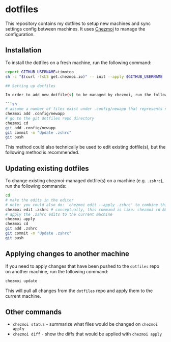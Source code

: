 # dotfiles

This repository contains my dotfiles to setup new machines and sync settings config between machines. It uses [Chezmoi](https://chezmoi.io/) to manage the configuration.

## Installation

To install the dotfiles on a fresh machine, run the following command:

```sh
export GITHUB_USERNAME=timoteo
sh -c "$(curl -fsLS get.chezmoi.io)" -- init --apply $GITHUB_USERNAME

## Setting up dotfiles

In order to add new dotfile(s) to be managed by chezmoi, run the following command:

```sh
# assume a number of files exist under .config/newapp that represents new dotfiles
chezmoi add .config/newapp
# go to the git dotfiles repo directory
chezmoi cd
git add .config/newapp
git commit -m "Update .zshrc"
git push
```

This method could also technically be used to edit existing dotfile(s), but the following method is recommended.

## Updating existing dotfiles

To change existing chezmoi-managed dotfile(s) on a machine (e.g. `.zshrc`), run the following commands:

```sh
cd
# make the edits in the editor
# note: you could also do: 'chezmoi edit --apply .zshrc' to combine this and the following step
chezmoi edit .zshrc # conceptually, this command is like: chezmoi cd && vim .zshrc
# apply the .zshrc edits to the current machine
chezmoi apply
chezmoi cd
git add .zshrc
git commit -m "Update .zshrc"
git push
```

## Applying changes to another machine

If you need to apply changes that have been pushed to the `dotfiles` repo on another machine, run the following command:

```sh
chezmoi update
```

This will pull all changes from the `dotfiles` repo and apply them to the current machine.

## Other commands

* `chezmoi status` - summarize what files would be changed on `chezmoi apply`
* `chezmoi diff` - show the diffs that would be applied with `chezmoi apply` 
